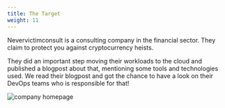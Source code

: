 ```yaml
---
title: The Target
weight: 11
---
```


Nevervictimconsult is a consulting company in the financial sector. They claim to protect you against cryptocurrency heists.

They did an important step moving their workloads to the cloud and  published a blogpost about that, mentioning some tools and technologies used.
We read their blogpost and got the chance to have a look on their DevOps teams who is responsible for that!

![company homepage](/images/nevervictimconsult.png)

